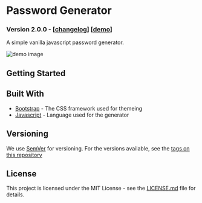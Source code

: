 # Password Generator

### Version 2.0.0 - [[changelog](https://github.com/marchershey/Password-Generator/blob/master/CHANGELOG.md)] [[demo](https://marchershey.github.io/password-generator/src/)]

A simple vanilla javascript password generator.

![demo image](https://i.imgur.com/SSV4zEl.png)

## Getting Started

## Built With

- [Bootstrap](https://getbootstrap.com/) - The CSS framework used for themeing
- [Javascript](https://javascript.info/intro) - Language used for the generator

## Versioning

We use [SemVer](http://semver.org/) for versioning. For the versions available, see the [tags on this repository](https://github.com/marchershey/Password-Generator/tags)

## License

This project is licensed under the MIT License - see the [LICENSE.md](LICENSE.md) file for details.
